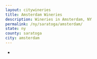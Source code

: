 ```yaml
---
layout: citywineries
title: Amsterdam Wineries
description: Wineries in Amsterdam, NY
permalink: /ny/saratoga/amsterdam/
state: ny
county: saratoga
city: amsterdam
---
```

-
